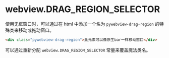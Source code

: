 # webview.DRAG_REGION_SELECTOR

使用无框窗口时，可以通过在 html 中添加一个名为 `pywebview-drag-region` 的特殊类来移动或拖动窗口。

```html
<div class="pywebview-drag-region">此元素可以像原生bar一样移动窗口</div>
```

可以通过重新分配 `webview.DRAG_REGION_SELECTOR` 常量来覆盖魔法类名。
